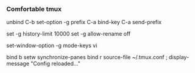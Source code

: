 ### Comfortable tmux

unbind C-b
set-option -g prefix C-a
bind-key C-a send-prefix

set -g history-limit 10000
set -g allow-rename off

set-window-option -g mode-keys vi

bind b setw synchronize-panes
bind r source-file ~/.tmux.conf \; display-message "Config reloaded..."
